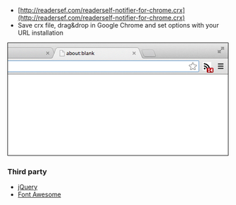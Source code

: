 * [http://readersef.com/readerself-notifier-for-chrome.crx](http://readersef.com/readerself-notifier-for-chrome.crx)
* Save crx file, drag&drop in Google Chrome and set options with your URL installation

![Screenshot](medias/screenshot.png)

### Third party

* [jQuery](http://jquery.com/)
* [Font Awesome](http://fortawesome.github.io/Font-Awesome/)

